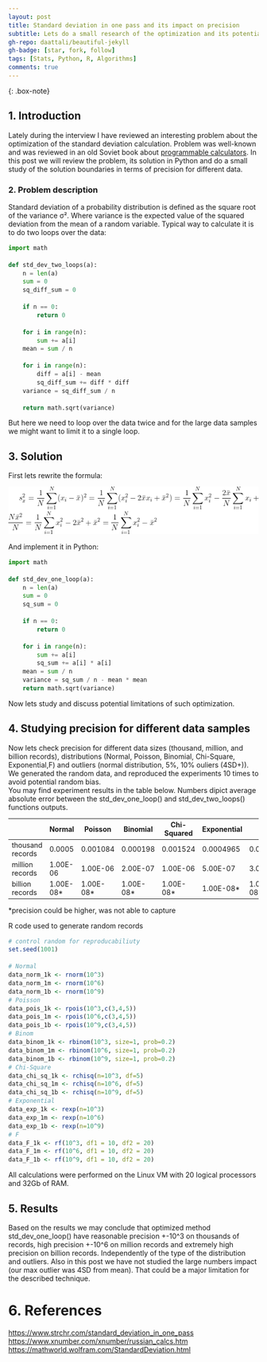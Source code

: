 ```yaml
---
layout: post
title: Standard deviation in one pass and its impact on precision
subtitle: Lets do a small research of the optimization and its potential weaknesses
gh-repo: daattali/beautiful-jekyll
gh-badge: [star, fork, follow]
tags: [Stats, Python, R, Algorithms]
comments: true
---
```


{: .box-note}

## 1. Introduction
Lately during the interview I have reviewed an interesting problem about the optimization of the standard deviation calculation. Problem was well-known and was reviewed in an old Soviet book 
about [programmable calculators](https://www.xnumber.com/xnumber/russian_calcs.htm).  In this post we will review the problem, its solution in Python and do a small study of the solution boundaries in terms of precision for different data. 

### 2. Problem description
Standard deviation of a probability distribution is defined as the square root of the variance σ². Where variance is the expected value of the squared deviation from the mean of a random variable.
Typical way to calculate it is to do two loops over the data:

```python
import math

def std_dev_two_loops(a):
    n = len(a)
    sum = 0
    sq_diff_sum = 0
	
    if n == 0:
        return 0
    
    for i in range(n):
        sum += a[i]		
    mean = sum / n
    
    for i in range(n):
        diff = a[i] - mean
        sq_diff_sum += diff * diff
    variance = sq_diff_sum / n
    
    return math.sqrt(variance)
```
But here we need to loop over the data twice and for the large data samples we might want to limit it to a single loop.

## 3. Solution
First lets rewrite the formula: 

![Formula for STD](https://github.com/vvzhukov/vvzhukov.github.io/blob/master/assets/img/Opt_STD_CodeCogsEqn.png?raw=true)   

And implement it in Python:  

```python
import math

def std_dev_one_loop(a):
    n = len(a)
    sum = 0
    sq_sum = 0
	
    if n == 0:
        return 0
    
    for i in range(n):
        sum += a[i]
        sq_sum += a[i] * a[i]
    mean = sum / n
    variance = sq_sum / n - mean * mean
    return math.sqrt(variance)
```
Now lets study and discuss potential limitations of such optimization.  

## 4. Studying precision for different data samples

Now lets check precision for different data sizes (thousand, million, and billion records), 
distributions (Normal, Poisson, Binomial, Chi-Square, Exponential,F) and outliers (normal distribution, 5%, 10% ouliers (4SD+)). 
We generated the random data, and reproduced the experiments 10 times to avoid potential random bias.  
You may find experiment results in the table below. Numbers dipict average absolute error between the std_dev_one_loop() and std_dev_two_loops() functions outputs.

  
| | Normal | Poisson | Binomial | Chi-Squared | Exponential | F | Normal+Outliers 5% | Normal+Outliers 10% |
|---|---|---|---|---|---|---|---|---|
| thousand records | 0.0005 | 0.001084 | 0.000198 | 0.001524 | 0.0004965 | 0.000311 | 0.00064 | 0.00092 |
| million records | 1.00E-06 | 1.00E-06 | 2.00E-07 | 1.00E-06 | 5.00E-07 | 3.00E-07 | 1.00E-06 | 2.00E-07 |
| billion records | 1.00E-08* | 1.00E-08* | 1.00E-08* | 1.00E-08* | 1.00E-08* | 1.00E-08* | 1.00E-08* | 1.00E-08* |  

*precision could be higher, was not able to capture  

R code used to generate random records
```R
# control random for reproducabiliuty
set.seed(1001)

# Normal
data_norm_1k <- rnorm(10^3)
data_norm_1m <- rnorm(10^6)
data_norm_1b <- rnorm(10^9)
# Poisson
data_pois_1k <- rpois(10^3,c(3,4,5))
data_pois_1m <- rpois(10^6,c(3,4,5))
data_pois_1b <- rpois(10^9,c(3,4,5))
# Binom
data_binom_1k <- rbinom(10^3, size=1, prob=0.2)
data_binom_1m <- rbinom(10^6, size=1, prob=0.2)
data_binom_1b <- rbinom(10^9, size=1, prob=0.2)
# Chi-Square
data_chi_sq_1k <- rchisq(n=10^3, df=5)
data_chi_sq_1m <- rchisq(n=10^6, df=5)
data_chi_sq_1b <- rchisq(n=10^9, df=5)
# Exponential
data_exp_1k <- rexp(n=10^3)
data_exp_1m <- rexp(n=10^6)
data_exp_1b <- rexp(n=10^9)
# F
data_F_1k <- rf(10^3, df1 = 10, df2 = 20)
data_F_1m <- rf(10^6, df1 = 10, df2 = 20)
data_F_1b <- rf(10^9, df1 = 10, df2 = 20)
```
All calculations were performed on the Linux VM with 20 logical processors and 32Gb of RAM.

## 5. Results

Based on the results we may conclude that optimized method std_dev_one_loop() have reasonable precision +-10^3 on thousands of records,
high precision +-10^6 on million records and extremely high precision on billion records. 
Independently of the type of the distribution and outliers. Also in this post we have not studied the large numbers impact (our max outlier was 4SD from mean). That could be a major limitation for the described technique.


# 6. References

 https://www.strchr.com/standard_deviation_in_one_pass
 https://www.xnumber.com/xnumber/russian_calcs.htm
 https://mathworld.wolfram.com/StandardDeviation.html
